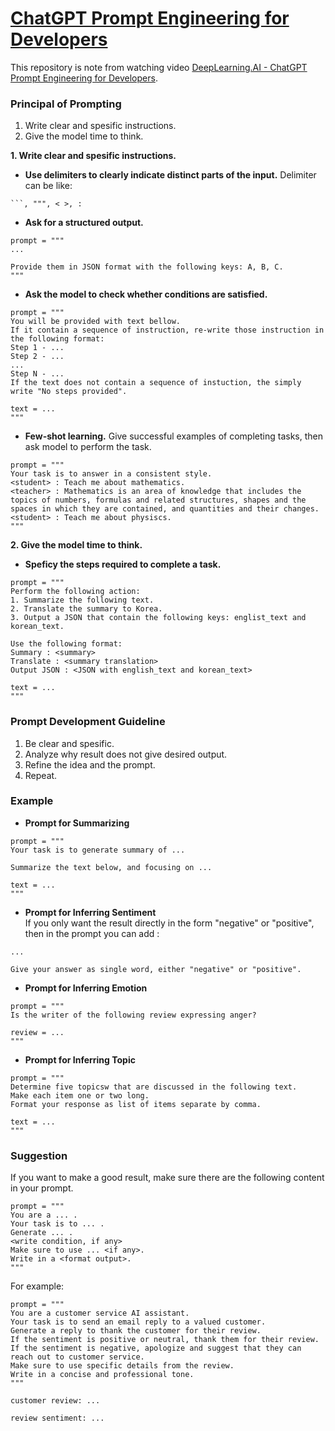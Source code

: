 # [ChatGPT Prompt Engineering for Developers](https://learn.deeplearning.ai/courses/chatgpt-prompt-eng/)

This repository is note from watching video [DeepLearning.AI - ChatGPT Prompt Engineering for Developers](https://learn.deeplearning.ai/courses/chatgpt-prompt-eng/).


### Principal of Prompting
1. Write clear and spesific instructions.
2. Give the model time to think.

**1. Write clear and spesific instructions.**
+ **Use delimiters to clearly indicate distinct parts of the input.** Delimiter can be like: 
```
```, """, < >, :
```
+ **Ask for a structured output.** 
```
prompt = """
...

Provide them in JSON format with the following keys: A, B, C.
"""
```
+ **Ask the model to check whether conditions are satisfied.**
```
prompt = """
You will be provided with text bellow. 
If it contain a sequence of instruction, re-write those instruction in the following format:
Step 1 - ...
Step 2 - ...
...
Step N - ...
If the text does not contain a sequence of instuction, the simply write "No steps provided".

text = ...
"""
```
+ **Few-shot learning.** Give successful examples of completing tasks, then ask model to perform the task. 
```
prompt = """
Your task is to answer in a consistent style.
<student> : Teach me about mathematics.
<teacher> : Mathematics is an area of knowledge that includes the topics of numbers, formulas and related structures, shapes and the spaces in which they are contained, and quantities and their changes. 
<student> : Teach me about physiscs. 
"""
```

**2. Give the model time to think.**
+ **Speficy the steps required to complete a task.**
```
prompt = """
Perform the following action:
1. Summarize the following text.
2. Translate the summary to Korea.
3. Output a JSON that contain the following keys: englist_text and korean_text.

Use the following format:
Summary : <summary>
Translate : <summary translation>
Output JSON : <JSON with english_text and korean_text>

text = ...
"""
```

### Prompt Development Guideline
1. Be clear and spesific.
2. Analyze why result does not give desired output.
3. Refine the idea and the prompt.
4. Repeat.

### Example 
+ **Prompt for Summarizing**
```
prompt = """
Your task is to generate summary of ...

Summarize the text below, and focusing on ...

text = ...
"""
```

+ **Prompt for Inferring Sentiment** \
If you only want the result directly in the form "negative" or "positive", then in the prompt you can add :
```
...

Give your answer as single word, either "negative" or "positive".
```

+ **Prompt for Inferring Emotion** 
```
prompt = """
Is the writer of the following review expressing anger?

review = ...
"""
```

+ **Prompt for Inferring Topic** 
```
prompt = """
Determine five topicsw that are discussed in the following text. 
Make each item one or two long.
Format your response as list of items separate by comma.

text = ...
"""
```

### Suggestion
If you want to make a good result, make sure there are the following content in your prompt.
```
prompt = """
You are a ... .
Your task is to ... .
Generate ... .
<write condition, if any>
Make sure to use ... <if any>.
Write in a <format output>.
"""
```
For example:
```
prompt = """
You are a customer service AI assistant.
Your task is to send an email reply to a valued customer.
Generate a reply to thank the customer for their review.
If the sentiment is positive or neutral, thank them for their review. If the sentiment is negative, apologize and suggest that they can reach out to customer service. 
Make sure to use specific details from the review.
Write in a concise and professional tone.
"""

customer review: ...

review sentiment: ...
```

